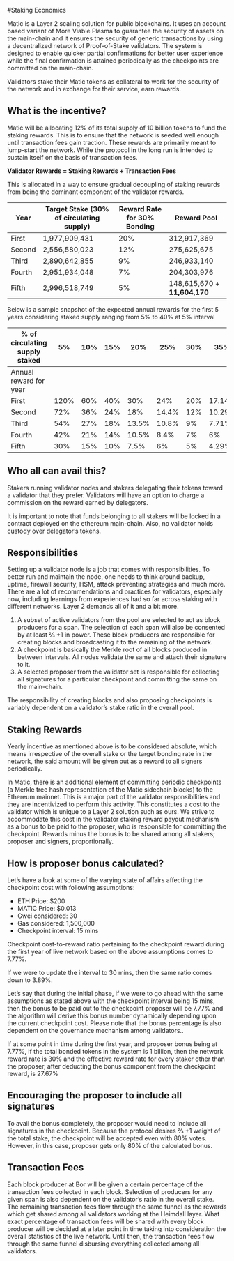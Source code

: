 #Staking Economics

Matic is a Layer 2 scaling solution for public blockchains. It uses an account based variant of More Viable Plasma to guarantee the security of assets on the main-chain and it ensures the security of generic transactions by using a decentralized network of Proof-of-Stake validators. The system is designed to enable quicker partial confirmations for better user experience while the final confirmation is attained periodically as the checkpoints are committed on the main-chain.  

Validators stake their Matic tokens as collateral to work for the security of the network and in exchange for their service, earn rewards. 

## What is the incentive?

Matic will be allocating 12% of its total supply of 10 billion tokens to fund the staking rewards. This is to ensure that the network is seeded well enough until transaction fees gain traction. These rewards are primarily meant to jump-start the network. While the protocol in the long run is intended to sustain itself on the basis of transaction fees. 

**Validator Rewards = Staking Rewards + Transaction Fees**

This is allocated in a way to ensure gradual decoupling of staking rewards from being the dominant component of the validator rewards.

|Year|Target Stake (30% of circulating supply)|Reward Rate for 30% Bonding|Reward Pool|
|---|---|---|---|
|First|1,977,909,431|20%|312,917,369|
|Second|2,556,580,023|12%|275,625,675|
|Third|2,890,642,855|9%|246,933,140|
|Fourth|2,951,934,048|7%|204,303,976|
|Fifth|2,996,518,749|5%|148,615,670 + **11,604,170**|

Below is a sample snapshot of the expected annual rewards for the first 5 years considering staked supply ranging from 5% to 40% at 5% interval

|% of circulating supply staked|5%|10%|15%|20%|25%|30%|35%|40%|
|---|---|---|---|---|---|---|---|---|
|Annual reward for year
|First|120%|60%|40%|30%|24%|20%|17.14%|15%|
|Second|72%|36%|24%|18%|14.4%|12%|10.29%|9%|
|Third|54%|27%|18%|13.5%|10.8%|9%|7.71%|6.75%|
|Fourth|42%|21%|14%|10.5%|8.4%|7%|6%|5.25%|
|Fifth|30%|15%|10%|7.5%|6%|5%|4.29%|3.75%|


## Who all can avail this?

Stakers running validator nodes and stakers delegating their tokens toward a validator that they prefer. Validators will have an option to charge a commission on the reward earned by delegators. 

It is important to note that funds belonging to all stakers will be locked in a contract deployed on the ethereum main-chain. Also, no validator holds custody over delegator’s tokens. 


## Responsibilities

Setting up a validator node is a job that comes with responsibilities. To better run and maintain the node, one needs to think around backup, uptime, firewall security, HSM, attack preventing strategies and much more. There are a lot of recommendations and practices for validators, especially now, including learnings from experiences had so far across staking with different networks. Layer 2 demands all of it and a bit more. 

1. A subset of active validators from the pool are selected to act as block producers for a span. The selection of each span will also be consented by at least ⅔ +1 in power. These block producers are responsible for creating blocks and broadcasting it to the remaining of the network.
2. A checkpoint is basically the Merkle root of all blocks produced in between intervals. All nodes validate the same and attach their signature to it. 
3. A selected proposer from the validator set is responsible for collecting all signatures for a particular checkpoint and committing the same on the main-chain. 

The responsibility of creating blocks and also proposing checkpoints is variably dependent on a validator’s stake ratio in the overall pool. 

## Staking Rewards

Yearly incentive as mentioned above is to be considered absolute, which means irrespective of the overall stake or the target bonding rate in the network, the said amount will be given out as a reward to all signers periodically. 

In Matic, there is an additional element of committing periodic checkpoints (a Merkle tree hash representation of the Matic sidechain blocks) to the Ethereum mainnet. This is a major part of the validator responsibilities and they are incentivized to perform this activity. This constitutes a cost to the validator which is unique to a Layer 2 solution such as ours. We strive to accommodate this cost in the validator staking reward payout mechanism as a bonus to be paid to the proposer, who is responsible for committing the checkpoint. Rewards minus the bonus is to be shared among all stakers; proposer and signers, proportionally. 

## How is proposer bonus calculated?
Let’s have a look at some of the varying state of affairs affecting the checkpoint cost with following assumptions:
 
- ETH Price: $200
- MATIC Price: $0.013
- Gwei considered: 30
- Gas considered: 1,500,000
- Checkpoint interval: 15 mins
 
Checkpoint cost-to-reward ratio pertaining to the checkpoint reward during the first year of live network based on the above assumptions comes to 7.77%.
 
If we were to update the interval to 30 mins, then the same ratio comes down to 3.89%.
 
Let’s say that during the initial phase, if we were to go ahead with the same assumptions as stated above with the checkpoint interval being 15 mins, then the bonus to be paid out to the checkpoint proposer will be 7.77% and the algorithm will derive this bonus number dynamically depending upon the current checkpoint cost. Please note that the bonus percentage is also dependent on the governance mechanism among validators..
 
If at some point in time during the first year, and proposer bonus being at 7.77%, if the total bonded tokens in the system is 1 billion, then the network reward rate is 30% and the effective reward rate for every staker other than the proposer, after deducting the bonus component from the checkpoint reward, is 27.67%

 
 
## Encouraging the proposer to include all signatures

To avail the bonus completely, the proposer would need to include all signatures in the checkpoint. Because the protocol desires ⅔ +1 weight of the total stake, the checkpoint will be accepted even with 80% votes. However, in this case, proposer gets only 80% of the calculated bonus. 


## Transaction Fees

Each block producer at Bor will be given a certain percentage of the transaction fees collected in each block. Selection of producers for any given span is also dependent on the validator’s ratio in the overall stake. The remaining transaction fees flow through the same funnel as the rewards which get shared among all validators working at the Heimdall layer. What exact percentage of transaction fees will be shared with every block producer will be decided at a later point in time taking into consideration the overall statistics of the live network. Until then, the transaction fees flow through the same funnel disbursing everything collected among all validators.


